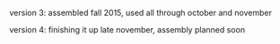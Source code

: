 

version 3: assembled fall 2015, used all through october and november

version 4: finishing it up late november, assembly planned soon


